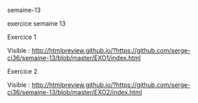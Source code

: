 semaine-13 

exercice semaine 13

Exercice 1

Visible : http://htmlpreview.github.io/?https://github.com/serge-ci36/semaine-13/blob/master/EXO1/index.html

Exercice 2

Visible : http://htmlpreview.github.io/?https://github.com/serge-ci36/semaine-13/blob/master/EXO2/index.html